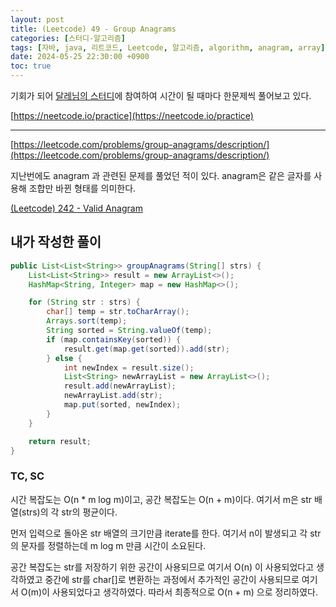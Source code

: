 ```yaml
---
layout: post
title: (Leetcode) 49 - Group Anagrams
categories: [스터디-알고리즘]
tags: [자바, java, 리트코드, Leetcode, 알고리즘, algorithm, anagram, array]
date: 2024-05-25 22:30:00 +0900
toc: true
---
```


기회가 되어 [달레님의 스터디](https://github.com/DaleStudy/leetcode-study)에 참여하여 시간이 될 때마다 한문제씩 풀어보고 있다.

[https://neetcode.io/practice](https://neetcode.io/practice)

---

[https://leetcode.com/problems/group-anagrams/description/](https://leetcode.com/problems/group-anagrams/description/)

지난번에도 anagram 과 관련된 문제를 풀었던 적이 있다. anagram은 같은 글자를 사용해 조합만 바뀐 형태를 의미한다.

[(Leetcode) 242 - Valid Anagram](https://algorithm.jonghoonpark.com/2024/04/24/leetcode-242)

## 내가 작성한 풀이

```java
public List<List<String>> groupAnagrams(String[] strs) {
    List<List<String>> result = new ArrayList<>();
    HashMap<String, Integer> map = new HashMap<>();

    for (String str : strs) {
        char[] temp = str.toCharArray();
        Arrays.sort(temp);
        String sorted = String.valueOf(temp);
        if (map.containsKey(sorted)) {
            result.get(map.get(sorted)).add(str);
        } else {
            int newIndex = result.size();
            List<String> newArrayList = new ArrayList<>();
            result.add(newArrayList);
            newArrayList.add(str);
            map.put(sorted, newIndex);
        }
    }

    return result;
}
```

### TC, SC

시간 복잡도는 O(n \* m log m)이고, 공간 복잡도는 O(n + m)이다.
여기서 m은 str 배열(strs)의 각 str의 평균이다.

먼저 입력으로 돌아온 str 배열의 크기만큼 iterate를 한다. 여기서 n이 발생되고
각 str의 문자를 정렬하는데 m log m 만큼 시간이 소요된다.

공간 복잡도는 str를 저장하기 위한 공간이 사용되므로 여기서 O(n) 이 사용되었다고 생각하였고
중간에 str를 char[]로 변환하는 과정에서 추가적인 공간이 사용되므로 여기서 O(m)이 사용되었다고 생각하였다.
따라서 최종적으로 O(n + m) 으로 정리하였다.
